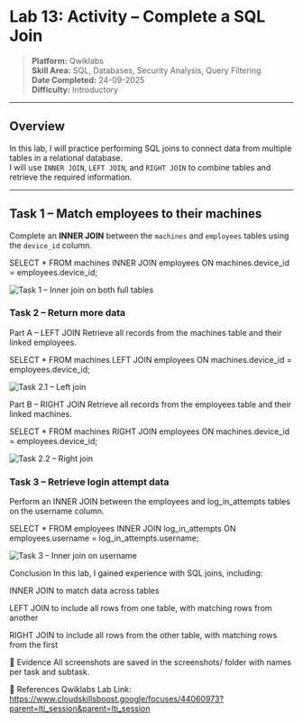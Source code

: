 # Lab 13: Activity – Complete a SQL Join

> **Platform:** Qwiklabs  
> **Skill Area:** SQL, Databases, Security Analysis, Query Filtering  
> **Date Completed:** 24-09-2025  
> **Difficulty:** Introductory  

---

## Overview
In this lab, I will practice performing SQL joins to connect data from multiple tables in a relational database.  
I will use `INNER JOIN`, `LEFT JOIN`, and `RIGHT JOIN` to combine tables and retrieve the required information.

---

## Task 1 – Match employees to their machines
Complete an **INNER JOIN** between the `machines` and `employees` tables using the `device_id` column.


SELECT * 
FROM machines 
INNER JOIN employees ON machines.device_id = employees.device_id;

![Task 1 – Inner join on both full tables](screenshots/01_inner_join.png)


### Task 2 – Return more data
Part A – LEFT JOIN
Retrieve all records from the machines table and their linked employees.

SELECT * 
FROM machines 
LEFT JOIN employees ON machines.device_id = employees.device_id;

![Task 2.1 – Left join](screenshots/02_left_join.png)

Part B – RIGHT JOIN
Retrieve all records from the employees table and their linked machines.

SELECT * 
FROM machines 
RIGHT JOIN employees ON machines.device_id = employees.device_id;

![Task 2.2 – Right join](screenshots/03_right_join.png)

### Task 3 – Retrieve login attempt data
Perform an INNER JOIN between the employees and log_in_attempts tables on the username column.

SELECT * 
FROM employees 
INNER JOIN log_in_attempts ON employees.username = log_in_attempts.username;

![Task 3 – Inner join on username](screenshots/04_inner_join_username.png)

Conclusion
In this lab, I gained experience with SQL joins, including:

INNER JOIN to match data across tables

LEFT JOIN to include all rows from one table, with matching rows from another

RIGHT JOIN to include all rows from the other table, with matching rows from the first


📜 Evidence
All screenshots are saved in the screenshots/ folder with names per task and subtask.

🔗 References
Qwiklabs Lab Link:
https://www.cloudskillsboost.google/focuses/44060973?parent=lti_session&parent=lti_session
